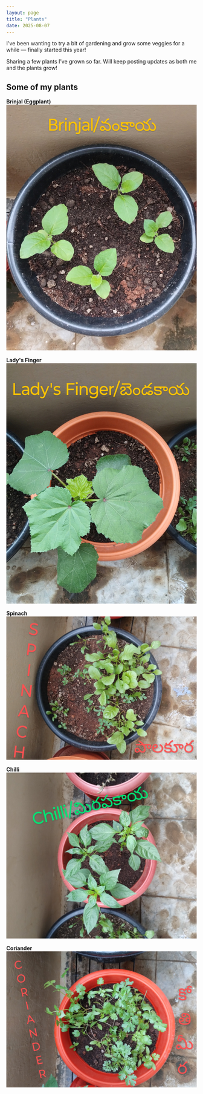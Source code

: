 ```yaml
---
layout: page
title: "Plants"
date: 2025-08-07
---
```


I've been wanting to try a bit of gardening and grow some veggies for a while — finally started this year! 

Sharing a few plants I’ve grown so far. Will keep posting updates as both me and the plants grow!

## Some of my plants

**Brinjal (Eggplant)**  
![Brinjal plant](/static/images/brinjal_07082025.jpg)

**Lady's Finger**  
![Lady's Finger plant](/static/images/ladysfinger_07082025.jpg)

**Spinach**  
![Spinach plant](/static/images/spinach_07082025.jpg)

**Chilli**  
![Chilli plant](/static/images/chilli_07082025.jpg)

**Coriander**  
![Coriander plant](/static/images/coriander_07082025.jpg)

